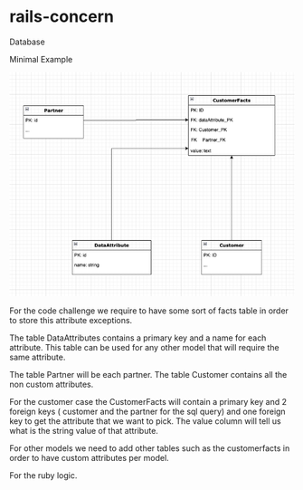 # rails-concern

Database

Minimal Example

![db](./public/images/bd.png)

For the code challenge we require to have some sort of facts table in order to store this attribute exceptions.

The table DataAttributes contains a primary key and a name for each attribute. This table can be used for any other model that will require the same attribute.

The table Partner will be each partner.
The table Customer contains all the non custom attributes.

For the customer case the CustomerFacts will contain a primary key and 2 foreign keys ( customer and the partner for the sql query) and one foreign key to get the attribute that we want to pick. The value column will tell us what is the string value of that attribute.

For other models we need to add other tables such as the customerfacts in order to have custom attributes per model.

For the ruby logic.
